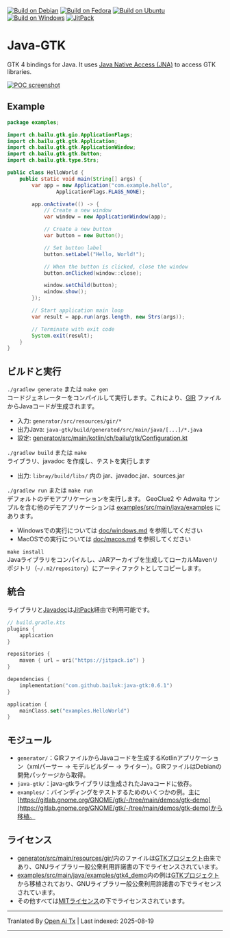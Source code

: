 [![Build on Debian](https://github.com/bailuk/java-gtk/actions/workflows/build-on-debian.yml/badge.svg)](https://github.com/bailuk/java-gtk/actions/workflows/build-on-debian.yml)
[![Build on Fedora](https://github.com/bailuk/java-gtk/actions/workflows/build-on-fedora.yml/badge.svg)](https://github.com/bailuk/java-gtk/actions/workflows/build-on-fedora.yml)
[![Build on Ubuntu](https://github.com/bailuk/java-gtk/actions/workflows/build-on-ubuntu.yml/badge.svg)](https://github.com/bailuk/java-gtk/actions/workflows/build-on-ubuntu.yml)
[![Build on Windows](https://github.com/bailuk/java-gtk/actions/workflows/build-on-windows.yml/badge.svg)](https://github.com/bailuk/java-gtk/actions/workflows/build-on-windows.yml)
[![JitPack](https://jitpack.io/v/bailuk/java-gtk.svg)](https://jitpack.io/#bailuk/java-gtk)

# Java-GTK
GTK 4 bindings for Java.
It uses [Java Native Access (JNA)](https://github.com/java-native-access/jna) to access GTK libraries. 

[![POC screenshot](https://raw.githubusercontent.com/bailuk/java-gtk/stage/doc/screenshot.png)](examples/src/main/java/examples/ImageBridge.java)

## Example

```java
package examples;

import ch.bailu.gtk.gio.ApplicationFlags;
import ch.bailu.gtk.gtk.Application;
import ch.bailu.gtk.gtk.ApplicationWindow;
import ch.bailu.gtk.gtk.Button;
import ch.bailu.gtk.type.Strs;

public class HelloWorld {
    public static void main(String[] args) {
        var app = new Application("com.example.hello",
                ApplicationFlags.FLAGS_NONE);

        app.onActivate(() -> {
            // Create a new window
            var window = new ApplicationWindow(app);

            // Create a new button
            var button = new Button();

            // Set button label
            button.setLabel("Hello, World!");

            // When the button is clicked, close the window
            button.onClicked(window::close);

            window.setChild(button);
            window.show();
        });

        // Start application main loop
        var result = app.run(args.length, new Strs(args));

        // Terminate with exit code
        System.exit(result);
    }
}
```
## ビルドと実行
`./gradlew generate` または `make gen`  
コードジェネレーターをコンパイルして実行します。これにより、[GIR](https://gi.readthedocs.io/en/latest/) ファイルからJavaコードが生成されます。

- 入力: `generator/src/resources/gir/*`
- 出力Java: `java-gtk/build/generated/src/main/java/[...]/*.java`
- 設定: [generator/src/main/kotlin/ch/bailu/gtk/Configuration.kt](https://raw.githubusercontent.com/bailuk/java-gtk/stage/generator/src/main/kotlin/ch/bailu/gtk/Configuration.kt)

`./gradlew build` または `make`  
ライブラリ、javadoc を作成し、テストを実行します

- 出力: `libray/build/libs/` 内の jar、javadoc.jar、sources.jar

`./gradlew run` または `make run`  
デフォルトのデモアプリケーションを実行します。
GeoClue2 や Adwaita サンプルを含む他のデモアプリケーションは [examples/src/main/java/examples](examples/src/main/java/examples) にあります。

- Windowsでの実行については [doc/windows.md](https://raw.githubusercontent.com/bailuk/java-gtk/stage/doc/windows.md) を参照してください
- MacOSでの実行については [doc/macos.md](https://raw.githubusercontent.com/bailuk/java-gtk/stage/doc/macos.md) を参照してください

`make install`  
Javaライブラリをコンパイルし、JARアーカイブを生成してローカルMavenリポジトリ（`~/.m2/repository`）にアーティファクトとしてコピーします。

## 統合
ライブラリと[Javadoc](https://javadoc.jitpack.io/com/github/bailuk/java-gtk/0.6.1/javadoc/)は[JitPack](https://jitpack.io)経由で利用可能です。


```kotlin
// build.gradle.kts
plugins {
    application
}

repositories {
    maven { url = uri("https://jitpack.io") }
}

dependencies {
    implementation("com.github.bailuk:java-gtk:0.6.1")
}

application {
    mainClass.set("examples.HelloWorld")
}
```

## モジュール
- `generator/`：GIRファイルからJavaコードを生成するKotlinアプリケーション（xmlパーサー -> モデルビルダー -> ライター）。GIRファイルはDebianの開発パッケージから取得。
- `java-gtk/`：java-gtkライブラリは生成されたJavaコードに依存。
- `examples/`：バインディングをテストするためのいくつかの例。主に[https://gitlab.gnome.org/GNOME/gtk/-/tree/main/demos/gtk-demo](https://gitlab.gnome.org/GNOME/gtk/-/tree/main/demos/gtk-demo)から移植。
 
## ライセンス
- [generator/src/main/resources/gir/](generator/src/main/resources/gir)内のファイルは[GTKプロジェクト](https://gitlab.gnome.org/GNOME/gtk)由来であり、GNUライブラリ一般公衆利用許諾書の下でライセンスされています。
- [examples/src/main/java/examples/gtk4_demo](examples/src/main/java/examples/gtk4_demo)内の例は[GTKプロジェクト](https://gitlab.gnome.org/GNOME/gtk/-/tree/main/demos/gtk-demo)から移植されており、GNUライブラリ一般公衆利用許諾書の下でライセンスされています。  
- その他すべては[MITライセンス](https://en.wikipedia.org/wiki/MIT_License)の下でライセンスされています。


---

Tranlated By [Open Ai Tx](https://github.com/OpenAiTx/OpenAiTx) | Last indexed: 2025-08-19

---